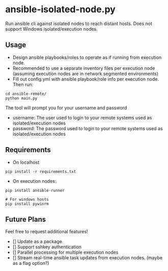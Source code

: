 # ansible-isolated-node.py
Run ansible cli against isolated nodes to reach distant hosts. Does not support Windows isolated/execution nodes.
## Usage
- Design ansible playbooks/roles to operate as if running from execution node.  
- Recommended to use a separate inventory files per execution node (assuming execution nodes are in network segmented environments)
- Fill out config.yml with ansible playbook/role info per execution node.
Then run:
```
cd ansible-remote/
python main.py
```
The tool will prompt you for your username and password
* username: The user used to login to your remote systems used as isolated/execution nodes
* password: The password used to login to your remote systems used as isolated/execution nodes

## Requirements
* On localhost
```
pip install -r requirements.txt
```
* On execution nodes:
```
pip install ansible-runner

# For windows hosts
pip install pywinrm
```
## Future Plans
Feel free to request additional features! 
- [] Update as a package
- [] Support sshkey authentication
- [] Parallel processing for multiple execution nodes
- [] Stream real-time ansible task updates from execution nodes. (maybe as a flag option?)
